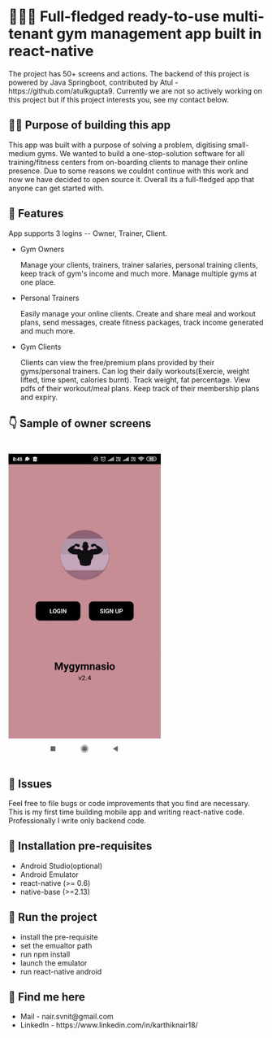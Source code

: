 # 👨🏼‍🏭 Full-fledged ready-to-use multi-tenant gym management app built in react-native 
<p>The project has 50+ screens and actions. 
The backend of this project is powered by Java Springboot, contributed by Atul - https://github.com/atulkgupta9.
Currently we are not so actively working on this project but if this project interests you, see my contact below.
</p>

## 💁‍♂️ Purpose of building this app
<p>
This app was built with a purpose of solving a problem, digitising small-medium gyms. We wanted to build a one-stop-solution software for all training/fitness centers from on-boarding clients to manage their online presence. Due to some reasons we couldnt continue with this work and now we have decided to open source it. Overall its a full-fledged app that anyone can get started with.
</p>

## 🚀 Features

<p> App supports 3 logins -- Owner, Trainer, Client. 
<ul>
<li>Gym Owners 
	<p>Manage your clients, trainers, trainer salaries, personal training clients, keep track of gym's income and much more. Manage multiple gyms at one place.</p></li>
<li>Personal Trainers
	<p>Easily manage your online clients. Create and share meal and workout plans, send messages, create fitness packages, track income generated and much more.</p></li>
<li>Gym Clients
	<p>Clients can view the free/premium plans provided by their gyms/personal trainers. Can log their daily workouts(Exercie, weight lifted, time spent, calories burnt). Track weight, fat percentage. View pdfs of their workout/meal plans. Keep track of their membership plans and expiry.</p></li>
</ul>
</p>

## 👇 Sample of owner screens

# ![](ezgif.com-resize.gif)                                  

## 🐛 Issues
Feel free to file bugs or code improvements that you find are necessary. This is my first time building mobile app and writing react-native code. Professionally I write only backend code. 

## 👷 Installation pre-requisites

<ul>
	<li>Android Studio(optional)</li>
	<li>Android Emulator</li>
	<li>react-native (>= 0.6)</li>
	<li>native-base (>=2.13)</li>
</ul>

## 🏃 Run the project

<ul>
	<li>install the pre-requisite</li>
	<li>set the emualtor path</li>
	<li>run npm install</li>
	<li>launch the emulator</li>
	<li>run react-native android</li>
</ul>

## 👀 Find me here
<ul>
<li>Mail - nair.svnit@gmail.com</li>
<li>LinkedIn - https://www.linkedin.com/in/karthiknair18/</li>
</ul>

